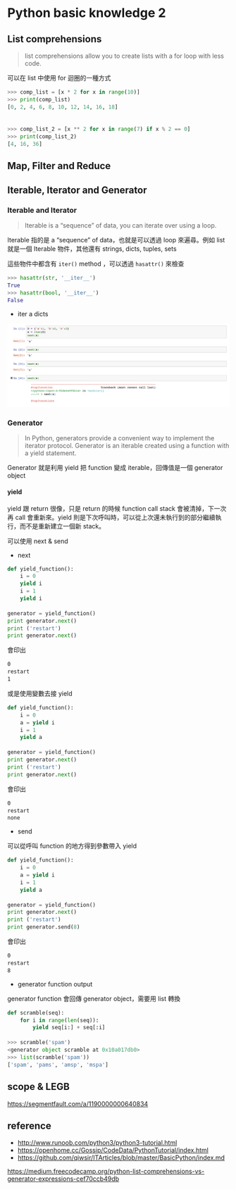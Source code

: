 # Python basic knowledge 2

## List comprehensions

> list comprehensions allow you to create lists with a for loop with less code.

可以在 list 中使用 for 迴圈的一種方式

```python
>>> comp_list = [x * 2 for x in range(10)] 
>>> print(comp_list)
[0, 2, 4, 6, 8, 10, 12, 14, 16, 18]


>>> comp_list_2 = [x ** 2 for x in range(7) if x % 2 == 0] 
>>> print(comp_list_2)
[4, 16, 36]
```


## Map, Filter and Reduce


## Iterable, Iterator and Generator

### Iterable and Iterator

> Iterable is a “sequence” of data, you can iterate over using a loop.

Iterable 指的是 a “sequence” of data，也就是可以透過 loop 來遍尋。例如 list 就是一個 Iterable 物件，其他還有  strings, dicts, tuples, sets

這些物件中都含有 <code>iter()</code> method ，可以透過 <code>hasattr()</code> 來檢查

```python
>>> hasattr(str, '__iter__')
True  
>>> hasattr(bool, '__iter__')
False
```

* iter a dicts

![iter01](../img/python/iter01.png "iter01")



### Generator

> In Python, generators provide a convenient way to implement the iterator protocol. Generator is an iterable created using a function with a yield statement.

Generator 就是利用 yield 把 function 變成 iterable，回傳值是一個 generator object

#### yield

yield 跟 return 很像，只是 return 的時候 function call stack 會被清掉，下一次再 call 會重新來。yield 則是下次呼叫時，可以從上次還未執行到的部分繼續執行，而不是重新建立一個新 stack。

可以使用 next & send

* next

```python
def yield_function():
    i = 0
    yield i
    i = 1
    yield i
     
generator = yield_function()
print generator.next()
print ('restart')
print generator.next()
```

會印出

```zsh
0
restart
1
```

或是使用變數去接 yield

```python
def yield_function():
    i = 0
    a = yield i
    i = 1
    yield a
     
generator = yield_function()
print generator.next()
print ('restart')
print generator.next()
```

會印出

```zsh
0
restart
none
```

* send

可以從呼叫 function 的地方得到參數帶入 yield

```python
def yield_function():
    i = 0
    a = yield i
    i = 1
    yield a
     
generator = yield_function()
print generator.next()
print ('restart')
print generator.send(8)
```

會印出

```zsh
0
restart
8
```

* generator function output

generator function 會回傳 generator object，需要用 list 轉換

```python
def scramble(seq):
    for i in range(len(seq)):
        yield seq[i:] + seq[:i]

>>> scramble('spam')
<generator object scramble at 0x10a017db0>
>>> list(scramble('spam'))
['spam', 'pams', 'amsp', 'mspa']
```


## scope & LEGB

https://segmentfault.com/a/1190000000640834

## reference
* http://www.runoob.com/python3/python3-tutorial.html
* https://openhome.cc/Gossip/CodeData/PythonTutorial/index.html
* https://github.com/qiwsir/ITArticles/blob/master/BasicPython/index.md

https://medium.freecodecamp.org/python-list-comprehensions-vs-generator-expressions-cef70ccb49db
